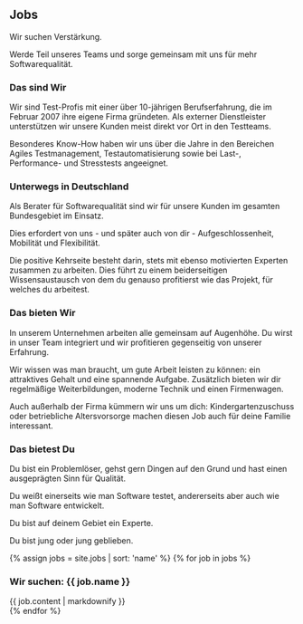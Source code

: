 ## Jobs

Wir suchen Verstärkung.

Werde Teil unseres Teams und sorge gemeinsam mit uns für mehr Software­qualität.

### Das sind Wir

Wir sind Test-Profis mit einer über 10-jährigen Berufs­erfahrung, die im Februar 
2007 ihre eigene Firma gründeten. Als externer Dienstleister unterstützen wir 
unsere Kunden meist direkt vor Ort in den Testteams.

Besonderes Know-How haben wir uns über die Jahre in den Bereichen Agiles 
Test­management, Test­­automatisierung sowie bei Last-, Performance- und 
Stress­tests angeeignet.

### Unterwegs in Deutschland
Als Berater für Softwarequalität sind wir für unsere Kunden im gesamten 
Bundesgebiet im Einsatz.

Dies erfordert von uns - und später auch von dir - Aufgeschlossenheit, Mobilität 
und Flexibilität.

Die positive Kehrseite besteht darin, stets mit ebenso motivierten Experten 
zusammen zu arbeiten. Dies führt zu einem beiderseitigen Wissensaustausch von 
dem du genauso profitierst wie das Projekt, für welches du arbeitest.

### Das bieten Wir

In unserem Unternehmen arbeiten alle gemeinsam auf Augenhöhe. Du wirst in unser 
Team integriert und wir profitieren gegenseitig von unserer Erfahrung.

Wir wissen was man braucht, um gute Arbeit leisten zu können: ein attraktives 
Gehalt und eine spannende Aufgabe. Zusätzlich bieten wir dir regelmäßige 
Weiterbildungen, moderne Technik und einen Firmenwagen.

Auch außerhalb der Firma kümmern wir uns um dich: Kindergartenzuschuss oder 
betriebliche Altersvorsorge machen diesen Job auch für deine Familie interessant.

### Das bietest Du

Du bist ein Problemlöser, gehst gern Dingen auf den Grund und hast einen 
ausgeprägten Sinn für Qualität.

Du weißt einerseits wie man Software testet, andererseits aber auch wie man 
Software entwickelt.

Du bist auf deinem Gebiet ein Experte.

Du bist jung oder jung geblieben.

{% assign jobs = site.jobs | sort: 'name' %}
{% for job in jobs %}
  <div class="job">
      <h3 class="name">Wir suchen: {{ job.name }}</h3> 
      {{ job.content | markdownify }}
   </div>
{% endfor %}
